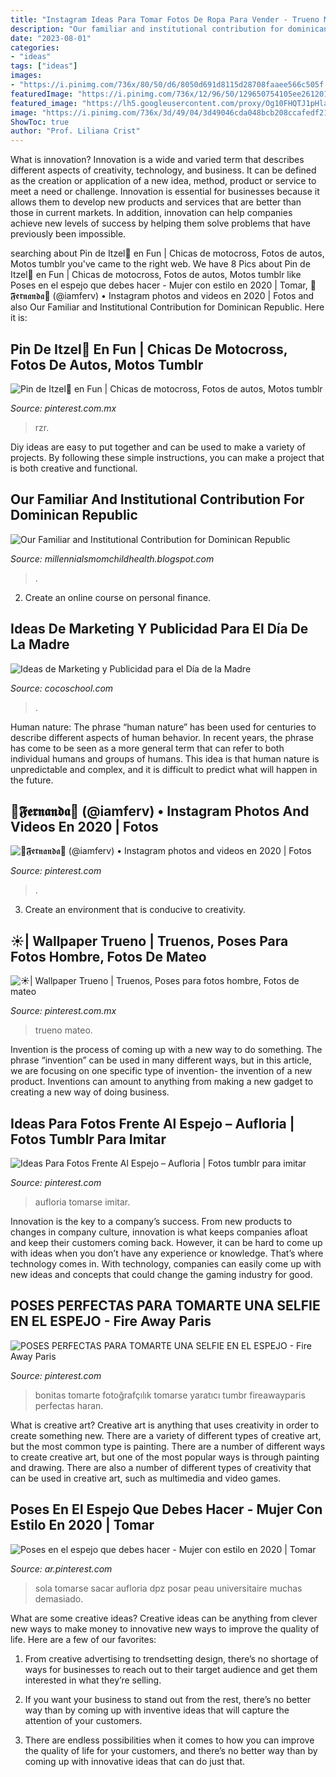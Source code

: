 ```yaml
---
title: "Instagram Ideas Para Tomar Fotos De Ropa Para Vender - Trueno Mateo"
description: "Our familiar and institutional contribution for dominican republic"
date: "2023-08-01"
categories:
- "ideas"
tags: ["ideas"]
images:
- "https://i.pinimg.com/736x/80/50/d6/8050d691d8115d28708faaee566c505f.jpg"
featuredImage: "https://i.pinimg.com/736x/12/96/50/129650754105ee26120106ad5f4a3d21.jpg"
featured_image: "https://lh5.googleusercontent.com/proxy/Og10FHQTJ1pHlay0ahYgClUUMaAuh2dbLdOwuT_0fi8v-Yvs33Mvq9pQ00juigahf-9Vl0Lajd7Zx3p6yyCXhvIoO2M=w1200-h630-n-k-no-nu"
image: "https://i.pinimg.com/736x/3d/49/04/3d49046cda048bcb208ccafedf212bc4.jpg"
ShowToc: true
author: "Prof. Liliana Crist"
---
```



What is innovation?
Innovation is a wide and varied term that describes different aspects of creativity, technology, and business. It can be defined as the creation or application of a new idea, method, product or service to meet a need or challenge. Innovation is essential for businesses because it allows them to develop new products and services that are better than those in current markets. In addition, innovation can help companies achieve new levels of success by helping them solve problems that have previously been impossible.

	

		
searching about Pin de Itzel🧿 en Fun | Chicas de motocross, Fotos de autos, Motos tumblr you've came to the right web. We have 8 Pics about Pin de Itzel🧿 en Fun | Chicas de motocross, Fotos de autos, Motos tumblr like Poses en el espejo que debes hacer - Mujer con estilo en 2020 | Tomar, 🎀𝕱𝖊𝖗𝖓𝖆𝖓𝖉𝖆🎀 (@iamferv) • Instagram photos and videos en 2020 | Fotos and also Our Familiar and Institutional Contribution for Dominican Republic. Here it is:
		
    
## Pin De Itzel🧿 En Fun | Chicas De Motocross, Fotos De Autos, Motos Tumblr

<img loading=lazy src="https://i.pinimg.com/736x/12/96/50/129650754105ee26120106ad5f4a3d21.jpg" onerror="this.onerror=null;this.src='https://tse1.mm.bing.net/th?id=OIP.aNRAbr9zhbyyal8Cu-wKMwHaFi&amp;pid=15.1';" alt="Pin de Itzel🧿 en Fun | Chicas de motocross, Fotos de autos, Motos tumblr">

_Source: pinterest.com.mx_

>rzr. 

	

Diy ideas are easy to put together and can be used to make a variety of projects. By following these simple instructions, you can make a project that is both creative and functional.

    
## Our Familiar And Institutional Contribution For Dominican Republic

<img loading=lazy src="https://lh5.googleusercontent.com/proxy/Og10FHQTJ1pHlay0ahYgClUUMaAuh2dbLdOwuT_0fi8v-Yvs33Mvq9pQ00juigahf-9Vl0Lajd7Zx3p6yyCXhvIoO2M=w1200-h630-n-k-no-nu" onerror="this.onerror=null;this.src='https://tse1.mm.bing.net/th?id=OIP.fVjKS2eiqfuAXoQQJTcgmAHaFj&amp;pid=15.1';" alt="Our Familiar and Institutional Contribution for Dominican Republic">

_Source: millennialsmomchildhealth.blogspot.com_

>. 

	

2. Create an online course on personal finance.

    
## Ideas De Marketing Y Publicidad Para El Día De La Madre

<img loading=lazy src="https://www.cocoschool.com/wp-content/uploads/actualizar-web-dia-de-la-madre.jpg" onerror="this.onerror=null;this.src='https://tse3.mm.bing.net/th?id=OIP.ccFJ2wUy7opAyEtVr1bxhwHaD6&amp;pid=15.1';" alt="Ideas de Marketing y Publicidad para el Día de la Madre">

_Source: cocoschool.com_

>. 

	

Human nature:
The phrase “human nature” has been used for centuries to describe different aspects of human behavior. In recent years, the phrase has come to be seen as a more general term that can refer to both individual humans and groups of humans. This idea is that human nature is unpredictable and complex, and it is difficult to predict what will happen in the future.

    
## 🎀𝕱𝖊𝖗𝖓𝖆𝖓𝖉𝖆🎀 (@iamferv) • Instagram Photos And Videos En 2020 | Fotos

<img loading=lazy src="https://i.pinimg.com/originals/7e/45/58/7e4558c6c4b201ef56013e4dca624ea9.jpg" onerror="this.onerror=null;this.src='https://tse4.mm.bing.net/th?id=OIP.79_e7gRHsQhnosdsaCbuwQHaJQ&amp;pid=15.1';" alt="🎀𝕱𝖊𝖗𝖓𝖆𝖓𝖉𝖆🎀 (@iamferv) • Instagram photos and videos en 2020 | Fotos">

_Source: pinterest.com_

>. 

	

3. Create an environment that is conducive to creativity.

    
## ☀️| Wallpaper Trueno | Truenos, Poses Para Fotos Hombre, Fotos De Mateo

<img loading=lazy src="https://i.pinimg.com/736x/80/50/d6/8050d691d8115d28708faaee566c505f.jpg" onerror="this.onerror=null;this.src='https://tse1.mm.bing.net/th?id=OIP.qn8qyZcEhu7RJVsu962pDgHaLH&amp;pid=15.1';" alt="☀️| Wallpaper Trueno | Truenos, Poses para fotos hombre, Fotos de mateo">

_Source: pinterest.com.mx_

>trueno mateo. 

	

Invention is the process of coming up with a new way to do something. The phrase “invention” can be used in many different ways, but in this article, we are focusing on one specific type of invention- the invention of a new product. Inventions can amount to anything from making a new gadget to creating a new way of doing business.

    
## Ideas Para Fotos Frente Al Espejo – Aufloria | Fotos Tumblr Para Imitar

<img loading=lazy src="https://i.pinimg.com/originals/ec/d7/29/ecd7292c6559cf9f417d62bbb9675ceb.png" onerror="this.onerror=null;this.src='https://tse2.mm.bing.net/th?id=OIP.t0l2ADV6kJrTJm6x1rC3UQHaJC&amp;pid=15.1';" alt="Ideas Para Fotos Frente Al Espejo – Aufloria | Fotos tumblr para imitar">

_Source: pinterest.com_

>aufloria tomarse imitar. 

	

Innovation is the key to a company’s success. From new products to changes in company culture, innovation is what keeps companies afloat and keep their customers coming back. However, it can be hard to come up with ideas when you don’t have any experience or knowledge. That’s where technology comes in. With technology, companies can easily come up with new ideas and concepts that could change the gaming industry for good.

    
## POSES PERFECTAS PARA TOMARTE UNA SELFIE EN EL ESPEJO - Fire Away Paris

<img loading=lazy src="https://i.pinimg.com/736x/3d/49/04/3d49046cda048bcb208ccafedf212bc4.jpg" onerror="this.onerror=null;this.src='https://tse3.mm.bing.net/th?id=OIP.z7efaL-fYPINs5dBA_vpFQHaJ2&amp;pid=15.1';" alt="POSES PERFECTAS PARA TOMARTE UNA SELFIE EN EL ESPEJO - Fire Away Paris">

_Source: pinterest.com_

>bonitas tomarte fotoğrafçılık tomarse yaratıcı tumbr fireawayparis perfectas haran. 

	

What is creative art?
Creative art is anything that uses creativity in order to create something new. There are a variety of different types of creative art, but the most common type is painting. There are a number of different ways to create creative art, but one of the most popular ways is through painting and drawing. There are also a number of different types of creativity that can be used in creative art, such as multimedia and video games.

    
## Poses En El Espejo Que Debes Hacer - Mujer Con Estilo En 2020 | Tomar

<img loading=lazy src="https://i.pinimg.com/736x/a7/4d/89/a74d89a5814e5d198cb2dd216a1d4057.jpg" onerror="this.onerror=null;this.src='https://tse2.mm.bing.net/th?id=OIP.szgtVxOZAua0_OnMsmHrgQHaNK&amp;pid=15.1';" alt="Poses en el espejo que debes hacer - Mujer con estilo en 2020 | Tomar">

_Source: ar.pinterest.com_

>sola tomarse sacar aufloria dpz posar peau universitaire muchas demasiado. 

	

What are some creative ideas?
Creative ideas can be anything from clever new ways to make money to innovative new ways to improve the quality of life. Here are a few of our favorites: 
1) From creative advertising to trendsetting design, there’s no shortage of ways for businesses to reach out to their target audience and get them interested in what they’re selling.

2) If you want your business to stand out from the rest, there’s no better way than by coming up with inventive ideas that will capture the attention of your customers.

3) There are endless possibilities when it comes to how you can improve the quality of life for your customers, and there’s no better way than by coming up with innovative ideas that can do just that.

